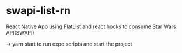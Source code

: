 # swapi-list-rn
React Native App using FlatList and react hooks to consume Star Wars API(SWAPI)

-> yarn start to run expo scripts and start the project

